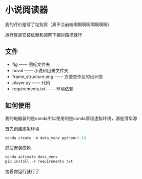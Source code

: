 # 小说阅读器

我的评价是写了坨狗屎（真不会前端啊啊啊啊啊啊啊啊）

运行就是安装依赖和调整下相对路径就行

## 文件

* fig —— 图标文件夹
* noval —— 小说和目录文件夹
* frame_structure.png —— 方便交作业的设计图
* player.py —— 代码
* requirements.txt —— 环境依赖

## 如何使用

我的电脑装的是conda所以使用的是conda管理虚拟环境，源是清华源

首先创建虚拟环境

```powershell
conda create -n data_venv python=3.10
```

然后安装依赖

```powershell
conda activate data_venv
pip install -r requirements.txt
```

接着你运行就行了
